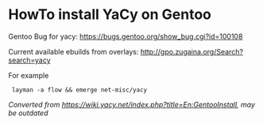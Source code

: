 # HowTo install YaCy on Gentoo

Gentoo Bug for yacy: <https://bugs.gentoo.org/show_bug.cgi?id=100108>

Current available ebuilds from overlays:
<http://gpo.zugaina.org/Search?search=yacy>

For example

`  layman -a flow && emerge net-misc/yacy `





_Converted from
<https://wiki.yacy.net/index.php?title=En:GentooInstall>, may be outdated_




